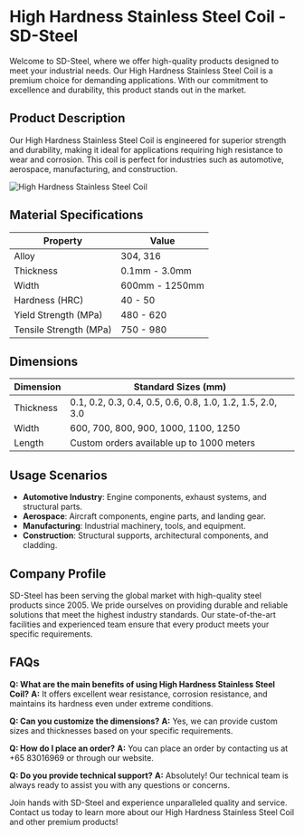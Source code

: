 # High Hardness Stainless Steel Coil - SD-Steel

Welcome to SD-Steel, where we offer high-quality products designed to meet your industrial needs. Our High Hardness Stainless Steel Coil is a premium choice for demanding applications. With our commitment to excellence and durability, this product stands out in the market.

## Product Description
Our High Hardness Stainless Steel Coil is engineered for superior strength and durability, making it ideal for applications requiring high resistance to wear and corrosion. This coil is perfect for industries such as automotive, aerospace, manufacturing, and construction.

![High Hardness Stainless Steel Coil](https://github.com/user-attachments/assets/2567258e-e124-4816-932d-1809bd27ef0b)

## Material Specifications
| Property              | Value           |
|-----------------------|-----------------|
| Alloy                 | 304, 316        |
| Thickness             | 0.1mm - 3.0mm   |
| Width                 | 600mm - 1250mm  |
| Hardness (HRC)        | 40 - 50        |
| Yield Strength (MPa)| 480 - 620      |
| Tensile Strength (MPa)| 750 - 980     |

## Dimensions
| Dimension | Standard Sizes (mm) |
|-----------|---------------------|
| Thickness | 0.1, 0.2, 0.3, 0.4, 0.5, 0.6, 0.8, 1.0, 1.2, 1.5, 2.0, 3.0 |
| Width     | 600, 700, 800, 900, 1000, 1100, 1250 |
| Length    | Custom orders available up to 1000 meters |

## Usage Scenarios
- **Automotive Industry**: Engine components, exhaust systems, and structural parts.
- **Aerospace**: Aircraft components, engine parts, and landing gear.
- **Manufacturing**: Industrial machinery, tools, and equipment.
- **Construction**: Structural supports, architectural components, and cladding.

## Company Profile
SD-Steel has been serving the global market with high-quality steel products since 2005. We pride ourselves on providing durable and reliable solutions that meet the highest industry standards. Our state-of-the-art facilities and experienced team ensure that every product meets your specific requirements.

## FAQs
**Q: What are the main benefits of using High Hardness Stainless Steel Coil?**
**A:** It offers excellent wear resistance, corrosion resistance, and maintains its hardness even under extreme conditions.

**Q: Can you customize the dimensions?**
**A:** Yes, we can provide custom sizes and thicknesses based on your specific requirements.

**Q: How do I place an order?**
**A:** You can place an order by contacting us at +65 83016969 or through our website.

**Q: Do you provide technical support?**
**A:** Absolutely! Our technical team is always ready to assist you with any questions or concerns.

Join hands with SD-Steel and experience unparalleled quality and service. Contact us today to learn more about our High Hardness Stainless Steel Coil and other premium products!